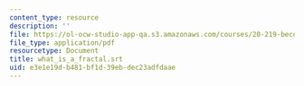 ```yaml
---
content_type: resource
description: ''
file: https://ol-ocw-studio-app-qa.s3.amazonaws.com/courses/20-219-becoming-the-next-bill-nye-writing-and-hosting-the-educational-show-january-iap-2015/e3e1e19db481bf1d39ebdec23adfdaae_what_is_a_fractal.pdf
file_type: application/pdf
resourcetype: Document
title: what_is_a_fractal.srt
uid: e3e1e19d-b481-bf1d-39eb-dec23adfdaae
---
```


